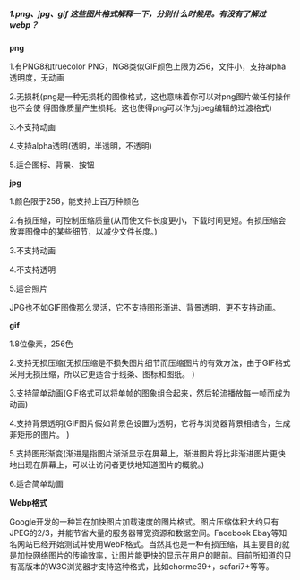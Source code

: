 ##### 1.png、jpg、gif 这些图片格式解释一下，分别什么时候用。有没有了解过webp？

**png**

1.有PNG8和truecolor PNG，NG8类似GIF颜色上限为256，文件小，支持alpha透明度，无动画

2.无损耗(png是一种无损耗的图像格式，这也意味着你可以对png图片做任何操作也不会使  得图像质量产生损耗。这也使得png可以作为jpeg编辑的过渡格式)

3.不支持动画

4.支持alpha透明(透明，半透明，不透明)

5.适合图标、背景、按钮

**jpg**

1.颜色限于256，能支持上百万种颜色

2.有损压缩，可控制压缩质量(从而使文件长度更小，下载时间更短。有损压缩会放弃图像中的某些细节，以减少文件长度。)

3.不支持动画

4.不支持透明

5.适合照片

JPG也不如GIF图像那么灵活，它不支持图形渐进、背景透明，更不支持动画。

**gif**

1.8位像素，256色

2.支持无损压缩(无损压缩是不损失图片细节而压缩图片的有效方法，由于GIF格式采用无损压缩，所以它更适合于线条、图标和图纸。 )

3.支持简单动画(GIF格式可以将单帧的图象组合起来，然后轮流播放每一帧而成为动画)

4.支持背景透明(GIF图片假如背景色设置为透明，它将与浏览器背景相结合，生成非矩形的图片。 )

5.支持图形渐变(渐进是指图片渐渐显示在屏幕上，渐进图片将比非渐进图片更快地出现在屏幕上，可以让访问者更快地知道图片的概貌。)

6.适合简单动画

**Webp格式**

Google开发的一种旨在加快图片加载速度的图片格式。图片压缩体积大约只有JPEG的2/3，并能节省大量的服务器带宽资源和数据空间。Facebook Ebay等知名网站已经开始测试并使用WebP格式。当然其也是一种有损压缩，其主要目的就是加快网络图片的传输效率，让图片能更快的显示在用户的眼前。目前所知道的只有高版本的W3C浏览器才支持这种格式，比如chorme39+，safari7+等等。
